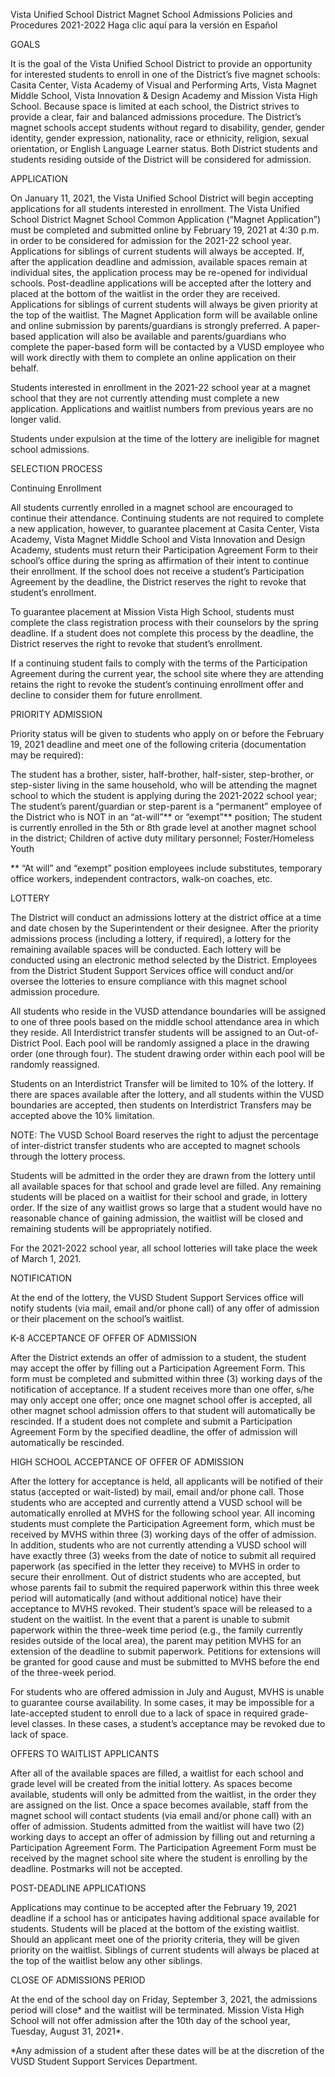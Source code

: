 Vista Unified School District
Magnet School Admissions Policies and Procedures
2021-2022
Haga clic aquí para la versión en Español

GOALS

It is the goal of the Vista Unified School District to provide an opportunity for interested students to enroll in one of the District’s five magnet schools: Casita Center, Vista Academy of Visual and Performing Arts, Vista Magnet Middle School, Vista Innovation & Design Academy and Mission Vista High School.  Because space is limited at each school, the District strives to provide a clear, fair and balanced admissions procedure.  The District’s magnet schools accept students without regard to disability, gender, gender identity, gender expression, nationality, race or ethnicity, religion, sexual orientation, or English Language Learner status.  Both District students and students residing outside of the District will be considered for admission.

APPLICATION

On January 11, 2021, the Vista Unified School District will begin accepting applications for all students interested in enrollment.  The Vista Unified School District Magnet School Common Application (“Magnet Application”) must be completed and submitted online by February 19, 2021 at 4:30 p.m. in order to be considered for admission for the 2021-22 school year. Applications for siblings of current students will always be accepted. If, after the application deadline and admission, available spaces remain at individual sites, the application process may be re-opened for individual schools. Post-deadline applications will be accepted after the lottery and placed at the bottom of the waitlist in the order they are received. Applications for siblings of current students will always be given priority at the top of the waitlist. The Magnet Application form will be available online and online submission by parents/guardians is strongly preferred.  A paper-based application will also be available and parents/guardians who complete the paper-based form will be contacted by a VUSD employee who will work directly with them to complete an online application on their behalf.

Students interested in enrollment in the 2021-22 school year at a magnet school that they are not currently attending must complete a new application.  Applications and waitlist numbers from previous years are no longer valid.

Students under expulsion at the time of the lottery are ineligible for magnet school admissions.

SELECTION PROCESS

Continuing Enrollment

All students currently enrolled in a magnet school are encouraged to continue their attendance.    Continuing students are not required to complete a new application, however, to guarantee placement at Casita Center, Vista Academy, Vista Magnet Middle School and Vista Innovation and Design Academy, students must return their Participation Agreement Form to their school’s office during the spring as affirmation of their intent to continue their enrollment.  If the school does not receive a student’s Participation Agreement by the deadline, the District reserves the right to revoke that student’s enrollment. 

To guarantee placement at Mission Vista High School, students must complete the class registration process with their counselors by the spring deadline.  If a student does not complete this process by the deadline, the District reserves the right to revoke that student’s enrollment.

If a continuing student fails to comply with the terms of the Participation Agreement during the current year, the school site where they are attending retains the right to revoke the student’s continuing enrollment offer and decline to consider them for future enrollment.

PRIORITY ADMISSION

Priority status will be given to students who apply on or before the February 19, 2021 deadline and meet one of the following criteria (documentation may be required):

The student has a brother, sister, half-brother, half-sister, step-brother, or step-sister living in the same household, who will be attending the magnet school to which the student is applying during the 2021-2022 school year;
The student’s parent/guardian or step-parent is a “permanent” employee of the District who is NOT in an “at-will”** or “exempt”** position;
The student is currently enrolled in the 5th or 8th grade level at another magnet school in the district;
Children of active duty military personnel;
Foster/Homeless Youth

** “At will” and “exempt” position employees include substitutes, temporary office workers, independent contractors, walk-on coaches, etc.

LOTTERY

The District will conduct an admissions lottery at the district office at a time and date chosen by the Superintendent or their designee.  After the priority admissions process (including a lottery, if required), a lottery for the remaining available spaces will be conducted.  Each lottery will be conducted using an electronic method selected by the District.  Employees from the District Student Support Services office will conduct and/or oversee the lotteries to ensure compliance with this magnet school admission procedure.

All students who reside in the VUSD attendance boundaries will be assigned to one of three pools based on the middle school attendance area in which they reside.  All Interdistrict transfer students will be assigned to an Out-of-District Pool.  Each pool will be randomly assigned a place in the drawing order (one through four).  The student drawing order within each pool will be randomly reassigned.

Students on an Interdistrict Transfer will be limited to 10% of the lottery.  If there are spaces available after the lottery, and all students within the VUSD boundaries are accepted, then students on Interdistrict Transfers may be accepted above the 10% limitation.

NOTE: The VUSD School Board reserves the right to adjust the percentage of inter-district transfer students who are accepted to magnet schools through the lottery process.

Students will be admitted in the order they are drawn from the lottery until all available spaces for that school and grade level are filled.  Any remaining students will be placed on a waitlist for their school and grade, in lottery order.  If the size of any waitlist grows so large that a student would have no reasonable chance of gaining admission, the waitlist will be closed and remaining students will be appropriately notified.

For the 2021-2022 school year, all school lotteries will take place the week of March 1, 2021.

NOTIFICATION

At the end of the lottery, the VUSD Student Support Services office will notify students (via mail, email and/or phone call) of any offer of admission or their placement on the school’s waitlist.

K-8 ACCEPTANCE OF OFFER OF ADMISSION

After the District extends an offer of admission to a student, the student may accept the offer by filling out a Participation Agreement Form. This form must be completed and submitted within three (3) working days of the notification of acceptance. If a student receives more than one offer, s/he may only accept one offer; once one magnet school offer is accepted, all other magnet school admission offers to that student will automatically be rescinded.  If a student does not complete and submit a Participation Agreement Form by the specified deadline, the offer of admission will automatically be rescinded.

HIGH SCHOOL ACCEPTANCE OF OFFER OF ADMISSION

After the lottery for acceptance is held, all applicants will be notified of their status (accepted or wait-listed) by mail, email and/or phone call.  Those students who are accepted and currently attend a VUSD school will be automatically enrolled at MVHS for the following school year.  All incoming students must complete the Participation Agreement form, which must be received by MVHS within three (3) working days of the offer of admission.  In addition, students who are not currently attending a VUSD school will have exactly three (3) weeks from the date of notice to submit all required paperwork (as specified in the letter they receive) to MVHS in order to secure their enrollment.  Out of district students who are accepted, but whose parents fail to submit the required paperwork within this three week period will automatically (and without additional notice) have their acceptance to MVHS revoked.  Their student’s space will be released to a student on the waitlist.  In the event that a parent is unable to submit paperwork within the three-week time period (e.g., the family currently resides outside of the local area), the parent may petition MVHS for an extension of the deadline to submit paperwork.  Petitions for extensions will be granted for good cause and must be submitted to MVHS before the end of the three-week period.

For students who are offered admission in July and August, MVHS is unable to guarantee course availability.  In some cases, it may be impossible for a late-accepted student to enroll due to a lack of space in required grade-level classes.  In these cases, a student’s acceptance may be revoked due to lack of space.

OFFERS TO WAITLIST APPLICANTS

After all of the available spaces are filled, a waitlist for each school and grade level will be created from the initial lottery.  As spaces become available, students will only be admitted from the waitlist, in the order they are assigned on the list.  Once a space becomes available, staff from the magnet school will contact students (via email and/or phone call) with an offer of admission.  Students admitted from the waitlist will have two (2) working days to accept an offer of admission by filling out and returning a Participation Agreement Form.  The Participation Agreement Form must be received by the magnet school site where the student is enrolling by the deadline.  Postmarks will not be accepted.

POST-DEADLINE APPLICATIONS

Applications may continue to be accepted after the February 19, 2021 deadline if a school has or anticipates having additional space available for students.  Students will be placed at the bottom of the existing waitlist.  Should an applicant meet one of the priority criteria, they will be given priority on the waitlist. Siblings of current students will always be placed at the top of the waitlist below any other siblings.

CLOSE OF ADMISSIONS PERIOD

At the end of the school day on Friday, September 3, 2021, the admissions period will close* and the waitlist will be terminated.   Mission Vista High School will not offer admission after the 10th day of the school year, Tuesday, August 31, 2021*.

*Any admission of a student after these dates will be at the discretion of the VUSD Student Support Services Department.
